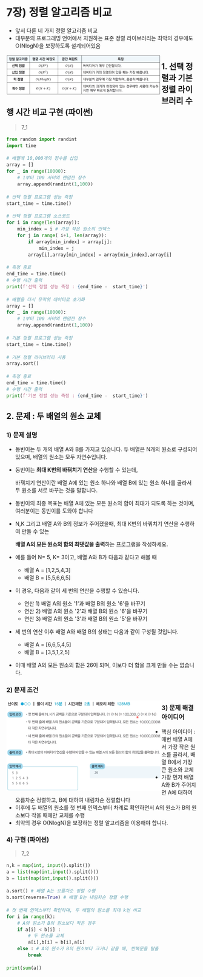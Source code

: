 # 7장) 정렬 알고리즘 비교

- 앞서 다룬 네 가지 정렬 알고리즘 비교
- 대부분의 프로그래밍 언어에서 지원하는 표준 정렬 라이브러리는 최악의 경우에도 O(NlogN)을 보장하도록 설계되어있음

<img src="./assets/Algorithm_7.assets/image-20220116121241339.png" alt="image-20220116121241339" style="zoom:40%;" align='left'/>



## 1. 선택 정렬과 기본 정렬 라이브러리 수행 시간 비교 구현 (파이썬)

> 7_1

```python
from random import randint
import time

# 배열에 10,000개의 정수를 삽입
array = []
for _ in range(10000):
    # 1부터 100 사이의 랜덤한 정수
    array.append(randint(1,100))

# 선택 정렬 프로그램 성능 측정
start_time = time.time()

# 선택 정렬 프로그램 소스코드
for i in range(len(array)):
    min_index = i # 가장 작은 원소의 인덱스
    for j in range( i+1, len(array)):
        if array[min_index] > array[j]:
            min_index = j
        array[i],array[min_index] = array[min_index],array[i]

# 측정 종료
end_time = time.time()
# 수행 시간 출력
print(f'선택 정렬 성능 측정 : {end_time -  start_time}')

# 배열을 다시 무작위 데이터로 초기화
array = []
for _ in range(10000):
    # 1부터 100 사이의 랜덤한 정수
    array.append(randint(1,100))

# 기본 정렬 프로그램 성능 측정
start_time = time.time()

# 기본 정렬 라이브러리 사용
array.sort()

# 측정 종료
end_time = time.time()
# 수행 시간 출력
print(f'기본 정렬 성능 측정 : {end_time -  start_time}')
```




## 2. 문제 : 두 배열의 원소 교체 

### 1) 문제 설명

  - 동빈이는 두 개의 배열 A와 B를 가지고 있습니다. 두 배열은 N개의 원소로 구성되어 있으며, 배열의 원소는 모두 자연수입니다.

  - 동빈이는 **최대 K번의 바꿔치기 연산**을 수행할 수 있는데, 
  
     바꿔치기 연산이란 배열 A에 있는 원소 하나와 배열 B에 있는 원소 하나를 골라서 두 원소를 서로 바꾸는 것을 말합니다.
    
  - 동빈이의 최종 목표는 배열 A에 있는 모든 원소의 합이 최대가 되도록 하는 것이며, 여러분이는 동빈이를 도와야 합니다
  
  - N,K 그리고 배열 A와 B의 정보가 주어졌을때,  최대 K번의 바꿔치기 연산을 수행하여 만들 수 있는
  
     **배열 A의 모든 원소의 합의 최댓값을 출력**하는 프로그램을 작성하세요.

  

  - 예를 들어 N= 5, K= 3이고, 배열 A와 B가 다음과 같다고 해볼 때
    - 배열 A = [1,2,5,4,3]
    - 배열 B = [5,5,6,6,5]
  - 이 경우, 다음과 같이 세 번의 연산을 수행할 수 있습니다.
    - 연산 1) 배열 A의 원소 '1'과 배열 B의 원소 '6'을 바꾸기
    - 연산 2) 배열 A의 원소 '2'과 배열 B의 원소 '6'을 바꾸기
    - 연산 3) 배열 A의 원소 '3'과 배열 B의 원소 '5'을 바꾸기
  - 세 번의 연산 이후 배열 A와 배열 B의 상태는 다음과 같이 구성될 것입니다.
    - 배열 A = [6,6,5,4,5]
    - 배열 B = [3,5,1,2,5]
  - 이때 배열 A의 모든 원소의 합은 26이 되며, 이보다 더 합을 크게 만들 수는 없습니다.



### 2) 문제 조건

<img src="./assets/Algorithm_7.assets/image-20220116123003571.png" alt="image-20220116123003571" style="zoom:40%;" align='left' />

 

### 3) 문제 해결 아이디어

- 핵심 아이디어 : 매번 배열 A에서 가장 작은 원소를 골라서, 배열 B에서 가장 큰 원소와 교체
- 가장 먼저 배열 A와 B가 주어지면 A에 대하여 오름차순 정렬하고, B에 대하여 내림차순 정렬합니다
- 이후에 두 배열의 원소를 첫 번째 인덱스부터 차례로 확인하면서 A의 원소가 B의 원소보다 작을 때에만 교체를 수행
- 최악의 경우 O(NlogN)을 보장하는 정렬 알고리즘을 이용해야 합니다.



### 4) 구현 (파이썬)

> 7_2

```python
n,k = map(int, input().split())
a = list(map(int,input().split()))
b = list(map(int,input().split()))

a.sort() # 배열 A는 오름차순 정렬 수행
b.sort(reverse=True) # 배열 B는 내림차순 정렬 수행

# 첫 번째 인덱스부터 확인하며, 두 배열의 원소를 최대 k번 비교
for i in range(k):
    # A의 원소가 B의 원소보다 작은 경우
    if a[i] < b[i] :
        # 두 원소를 교체
        a[i],b[i] = b[i],a[i]
    else : # A의 원소가 B의 원소보다 크거나 같을 때, 반복문을 탈출
        break

print(sum(a))
```